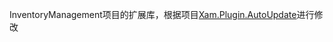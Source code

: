 InventoryManagement项目的扩展库，根据项目<a href="https://github.com/angelinn/Xam.Plugin.AutoUpdate">Xam.Plugin.AutoUpdate</a>进行修改
